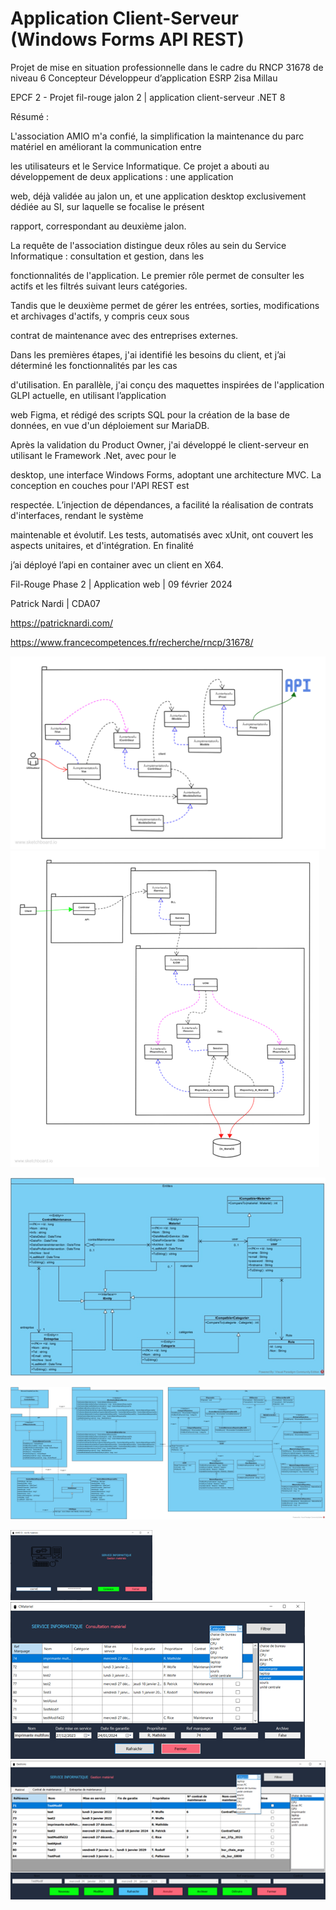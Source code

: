 ﻿# Application Client-Serveur (Windows Forms API REST)

Projet de mise en situation professionnelle dans le cadre du RNCP 31678 de niveau 6 Concepteur Développeur d’application ESRP 2isa Millau

EPCF 2 - Projet fil-rouge jalon 2 | application client-serveur .NET 8

Résumé :

L'association AMIO m'a confié, la simplification la maintenance du parc matériel en améliorant la communication entre

les utilisateurs et le Service Informatique. Ce projet a abouti au développement de deux applications : une application

web, déjà validée au jalon un, et une application desktop exclusivement dédiée au SI, sur laquelle se focalise le présent

rapport, correspondant au deuxième jalon.

La requête de l'association distingue deux rôles au sein du Service Informatique : consultation et gestion, dans les

fonctionnalités de l'application. Le premier rôle permet de consulter les actifs et les filtrés suivant leurs catégories.

Tandis que le deuxième permet de gérer les entrées, sorties, modifications et archivages d'actifs, y compris ceux sous

contrat de maintenance avec des entreprises externes.

Dans les premières étapes, j'ai identifié les besoins du client, et j’ai déterminé les fonctionnalités par les cas

d'utilisation. En parallèle, j'ai conçu des maquettes inspirées de l'application GLPI actuelle, en utilisant l’application

web Figma, et rédigé des scripts SQL pour la création de la base de données, en vue d'un déploiement sur MariaDB.

Après la validation du Product Owner, j'ai développé le client-serveur en utilisant le Framework .Net, avec pour le

desktop, une interface Windows Forms, adoptant une architecture MVC. La conception en couches pour l'API REST est

respectée. L’injection de dépendances, a facilité la réalisation de contrats d'interfaces, rendant le système

maintenable et évolutif. Les tests, automatisés avec xUnit, ont couvert les aspects unitaires, et d'intégration. En finalité

j’ai déployé l’api en container avec un client en X64.

Fil-Rouge Phase 2 | Application web | 09 février 2024

Patrick Nardi | CDA07

https://patricknardi.com/

https://www.francecompetences.fr/recherche/rncp/31678/

![1707397009867](image/PATRICK_NARDI__Projet_fil_rouge_Jalon2_Resume/1707397009867.png) ![1707397022614](image/PATRICK_NARDI__Projet_fil_rouge_Jalon2_Resume/1707397022614.png)

![1707397052054](image/PATRICK_NARDI__Projet_fil_rouge_Jalon2_Resume/1707397052054.png)

![1707397066182](image/PATRICK_NARDI__Projet_fil_rouge_Jalon2_Resume/1707397066182.png)

![1707397120206](image/PATRICK_NARDI__Projet_fil_rouge_Jalon2_Resume/1707397120206.png) ![1707397132827](image/PATRICK_NARDI__Projet_fil_rouge_Jalon2_Resume/1707397132827.png) ![1707397110880](image/PATRICK_NARDI__Projet_fil_rouge_Jalon2_Resume/1707397110880.png)
